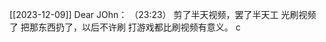 [[2023-12-09]]
Dear JOhn：
  （23:23）
    剪了半天视频，罢了半天工
    光刷视频了
    把那东西扔了，以后不许刷
    打游戏都比刷视频有意义。
    c
    
